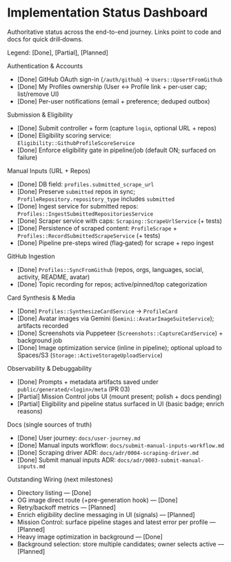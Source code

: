 # Implementation Status Dashboard

Authoritative status across the end-to-end journey. Links point to code and docs for quick
drill‑downs.

Legend: [Done], [Partial], [Planned]

Authentication & Accounts

- [Done] GitHub OAuth sign-in (`/auth/github`) → `Users::UpsertFromGithub`
- [Done] My Profiles ownership (User ↔ Profile link + per-user cap; list/remove UI)
- [Done] Per-user notifications (email + preference; deduped outbox)

Submission & Eligibility

- [Done] Submit controller + form (capture `login`, optional URL + repos)
- [Done] Eligibility scoring service: `Eligibility::GithubProfileScoreService`
- [Done] Enforce eligibility gate in pipeline/job (default ON; surfaced on failure)

Manual Inputs (URL + Repos)

- [Done] DB field: `profiles.submitted_scrape_url`
- [Done] Preserve `submitted` repos in sync; `ProfileRepository.repository_type` includes
  `submitted`
- [Done] Ingest service for submitted repos: `Profiles::IngestSubmittedRepositoriesService`
- [Done] Scraper service with caps: `Scraping::ScrapeUrlService` (+ tests)
- [Done] Persistence of scraped content: `ProfileScrape` + `Profiles::RecordSubmittedScrapeService`
  (+ tests)
- [Done] Pipeline pre-steps wired (flag‑gated) for scrape + repo ingest

GitHub Ingestion

- [Done] `Profiles::SyncFromGithub` (repos, orgs, languages, social, activity, README, avatar)
- [Done] Topic recording for repos; active/pinned/top categorization

Card Synthesis & Media

- [Done] `Profiles::SynthesizeCardService` → `ProfileCard`
- [Done] Avatar images via Gemini (`Gemini::AvatarImageSuiteService`); artifacts recorded
- [Done] Screenshots via Puppeteer (`Screenshots::CaptureCardService`) + background job
- [Done] Image optimization service (inline in pipeline); optional upload to Spaces/S3
  (`Storage::ActiveStorageUploadService`)

Observability & Debuggability

- [Done] Prompts + metadata artifacts saved under `public/generated/<login>/meta` (PR 03)
- [Partial] Mission Control jobs UI (mount present; polish + docs pending)
- [Partial] Eligibility and pipeline status surfaced in UI (basic badge; enrich reasons)

Docs (single sources of truth)

- [Done] User journey: `docs/user-journey.md`
- [Done] Manual inputs workflow: `docs/submit-manual-inputs-workflow.md`
- [Done] Scraping driver ADR: `docs/adr/0004-scraping-driver.md`
- [Done] Submit manual inputs ADR: `docs/adr/0003-submit-manual-inputs.md`

Outstanding Wiring (next milestones)

- Directory listing — [Done]
- OG image direct route (+pre-generation hook) — [Done]
- Retry/backoff metrics — [Planned]
- Enrich eligibility decline messaging in UI (signals) — [Planned]
- Mission Control: surface pipeline stages and latest error per profile — [Planned]
- Heavy image optimization in background — [Done]
- Background selection: store multiple candidates; owner selects active — [Planned]
